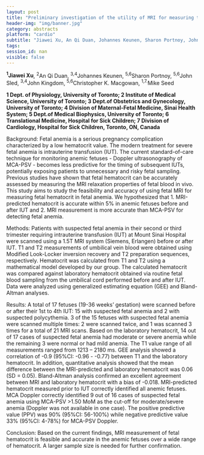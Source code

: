 ```yaml
---
layout: post
title: "Preliminary investigation of the utility of MRI for measuring the hematocrit in fetal anemia"
header-img: "img/banner.jpg"
category: abstracts
platform: "cardio"
subtitle: "Jiawei Xu, An Qi Duan, Johannes Keunen, Sharon Portnoy, John Sled, John Kingdom, Christopher K. Macgowan, Mike Seed"
tags: 
session_id: nan
visible: false
---
```

**<sup>1</sup>Jiawei Xu**, <sup>2</sup>An Qi Duan, <sup>3,4</sup>Johannes Keunen, <sup>5,6</sup>Sharon Portnoy, <sup>5,6</sup>John Sled, <sup>3,4</sup>John Kingdom, <sup>5,6</sup>Christopher K. Macgowan, <sup>1,7.</sup>Mike Seed

__1 Dept. of Physiology, University of Toronto; 2 Institute of Medical Science, University of Toronto; 3 Dept.of Obstetrics and Gynecology, University of Toronto; 4 Division of Maternal-Fetal Medicine, Sinai Health System; 5 Dept.of Medical Biophysics, University of Toronto; 6 Translational Medicine, Hospital for Sick Children; 7 Division of Cardiology, Hospital for Sick Children, Toronto, ON, Canada__

Background: Fetal anemia is a serious pregnancy complication characterized by a low hematocrit value. The modern treatment for severe fetal anemia is intrauterine transfusion (IUT). The current standard-of-care technique for monitoring anemic fetuses - Doppler ultrasonography of MCA-PSV - becomes less predictive for the timing of subsequent IUTs, potentially exposing patients to unnecessary and risky fetal sampling. Previous studies have shown that fetal hematocrit can be accurately assessed by measuring the MRI relaxation properties of fetal blood in vivo. This study aims to study the feasibility and accuracy of using fetal MRI for measuring fetal hematocrit in fetal anemia. We hypothesized that 1. MRI-predicted hematocrit is accurate within 5% in anemic fetuses before and after IUT and 2. MRI measurement is more accurate than MCA-PSV for detecting fetal anemia. 

Methods: Patients with suspected fetal anemia in their second or third trimester requiring intrauterine transfusion (IUT) at Mount Sinai Hospital were scanned using a 1.5T MRI system (Siemens, Erlangen) before or after IUT. T1 and T2 measurements of umbilical vein blood were obtained using Modified Look-Locker inversion recovery and T2 preparation sequences, respectively. Hematocrit was calculated from T1 and T2 using a mathematical model developed by our group. The calculated hematocrit was compared against laboratory hematocrit obtained via routine fetal blood sampling from the umbilical cord performed before and after IUT. Data were analyzed using generalized estimating equation (GEE) and Bland-Altman analyses.
 
Results: A total of 17 fetuses (19-36 weeks’ gestation) were scanned before or after their 1st to 4th IUT: 15 with suspected fetal anemia and 2 with suspected polycythemia. 3 of the 15 fetuses with suspected fetal anemia were scanned multiple times: 2 were scanned twice, and 1 was scanned 3 times for a total of 21 MRI scans. Based on the laboratory hematocrit, 14 out of 17 cases of suspected fetal anemia had moderate or severe anemia while the remaining 3 were normal or had mild anemia. The T1 value range of all measurements ranged from 1213 – 2180 ms. GEE analysis showed a correlation of -0.9 (95%CI: -0.96 - -0.77) between T1 and the laboratory hematocrit. In addition, quantitative analysis showed that the mean difference between the MRI-predicted and laboratory hematocrit was 0.06 (SD = 0.05). Bland-Altman analysis confirmed an excellent agreement between MRI and laboratory hematocrit with a bias of -0.018. MRI-predicted hematocrit measured prior to IUT correctly identified all anemic fetuses.  MCA Doppler correctly identified 9 out of 16 cases of suspected fetal anemia using MCA-PSV >1.50 MoM as the cut-off for moderate/severe anemia (Doppler was not available in one case). The positive predictive value (PPV) was 90% (95%CI: 56-100%) while negative predictive value 33% (95%CI: 4-78%) for MCA-PSV Doppler.

Conclusion: Based on the current findings, MRI measurement of fetal hematocrit is feasible and accurate in the anemic fetuses over a wide range of hematocrit. A larger sample size is needed for further confirmation.
